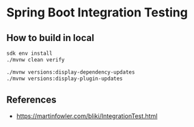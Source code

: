 # Spring Boot Integration Testing

## How to build in local

```bash
sdk env install
./mvnw clean verify

./mvnw versions:display-dependency-updates
./mvnw versions:display-plugin-updates
```

## References

- https://martinfowler.com/bliki/IntegrationTest.html